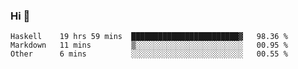 ### Hi 👋

<!--START_SECTION:waka-->

```text
Haskell    19 hrs 59 mins  ████████████████████████▓   98.36 %
Markdown   11 mins         ▒░░░░░░░░░░░░░░░░░░░░░░░░   00.95 %
Other      6 mins          ░░░░░░░░░░░░░░░░░░░░░░░░░   00.55 %
```

<!--END_SECTION:waka-->
